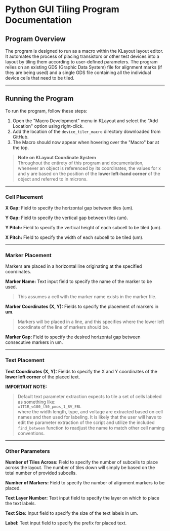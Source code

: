 # Python GUI Tiling Program Documentation

## Program Overview
The program is designed to run as a macro within the KLayout layout editor. It automates the process of placing transistors or other test devices into a layout by tiling them according to user-defined parameters. The program relies on an existing GDS (Graphic Data System) file for alignment marks (if they are being used) and a single GDS file containing all the individual device cells that need to be tiled.

---

## Running the Program
To run the program, follow these steps:

1. Open the "Macro Development" menu in KLayout and select the "Add Location" option using right-click.
2. Add the location of the `device_tiler_macro` directory downloaded from GitHub.
3. The Macro should now appear when hovering over the "Macro" bar at the top.

> **Note on KLayout Coordinate System**  
> Throughout the entirety of this program and documentation, whenever an object is referenced by its coordinates, the values for x and y are based on the position of the **lower left-hand corner** of the object and referred to in microns.

---

### Cell Placement

**X Gap:** Field to specify the horizontal gap between tiles (um).  

**Y Gap:** Field to specify the vertical gap between tiles (um).  

**Y Pitch:** Field to specify the vertical height of each subcell to be tiled (um).  

**X Pitch:** Field to specify the width of each subcell to be tiled (um).

---

### Marker Placement
Markers are placed in a horizontal line originating at the specified coordinates.

**Marker Name:** Text input field to specify the name of the marker to be used.
> This assumes a cell with the marker name exists in the marker file.

**Marker Coordinates (X, Y):** Fields to specify the placement of markers in **um**.

> Markers will be placed in a line, and this specifies where the lower left coordinate of the line of markers should be.

**Marker Gap:** Field to specify the desired horizontal gap between consecutive markers in um.

---

### Text Placement
**Text Coordinates (X, Y):** Fields to specify the X and Y coordinates of the **lower left corner** of the placed text.

**IMPORTANT NOTE:**
> Default text parameter extraction expects to tile a set of cells labeled as something like:  
> `x1T1R_w100_l50_pmos_1_8V_EBL`  
> where the width length, type, and voltage are extracted based on cell names and then used for labeling. It is likely that the user will have to edit the parameter extraction of the script and utilize the included `find_between` function to readjust the name to match other cell naming conventions.

---

### Other Parameters

**Number of Tiles Across:** Field to specify the number of subcells to place across the layout. The number of tiles down will simply be based on the total number of provided subcells.  

**Number of Markers:** Field to specify the number of alignment markers to be placed.  

**Text Layer Number:** Text input field to specify the layer on which to place the text labels.  

**Text Size:** Input field to specify the size of the text labels in um.  

**Label:** Text input field to specify the prefix for placed text.
